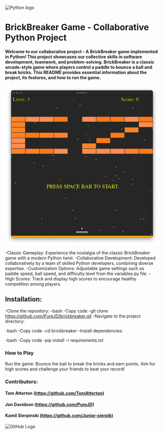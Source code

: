 ![Python logo](https://e7.pngegg.com/pngimages/997/63/png-clipart-programming-python-logo-programming-language-computer-programming-programming-python-logo-thumbnail.png)


# BrickBreaker Game - Collaborative Python Project

#### Welcome to our collaborative project - A BrickBreaker game implemented in Python! This project showcases our collective skills in software development, teamwork, and problem-solving. BrickBreaker is a classic arcade-style game where players control a paddle to bounce a ball and break bricks. This README provides essential information about the project, its features, and how to run the game.

![Screenshot](https://github.com/PureJD/BrickBreaker/blob/working/Screenshot%202024-03-06%20at%2010.33.35.png?raw=true)

-Classic Gameplay: Experience the nostalgia of the classic BrickBreaker game with a modern Python twist.
-Collaborative Development: Developed collaboratively by a team of skilled Python developers, combining diverse expertise.
-Customization Options: Adjustable game settings such as paddle speed, ball speed, and difficulty level from the variables.py file. 
-High Scores: Track and display high scores to encourage healthy competition among players.


## Installation:
-Clone the repository:
-bash
-Copy code
-git clone https://github.com/PureJD/brickbreaker.git
-Navigate to the project directory:

-bash
-Copy code
-cd brickbreaker
-Install dependencies:

-bash
-Copy code
-pip install -r requirements.txt


### How to Play
Run the game:
Bounce the ball to break the bricks and earn points.
Aim for high scores and challenge your friends to beat your record!



### Contributors:
#### Tom Atterton (https://github.com/TomAtterton)
#### Jon Davidson (https://github.com/PureJD)
#### Kamil Sierpinski (https://github.com/Junior-sierpik)

![GitHub Logo](https://github.com/github.png)